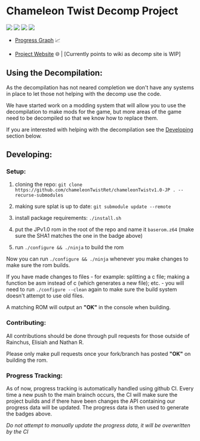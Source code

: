 # Chameleon Twist Decomp Project
<img src="https://github.com/chameleonTwistRet/chameleonTwistv1.0-JP/actions/workflows/ci.yml/badge.svg"> <img src="https://img.shields.io/endpoint?label=Code%20JP&url=https%3A%2F%2Fprogress.deco.mp%2Fdata%2Fchameleontwist%2Fjp%2Fdefault%2F%3Fmode%3Dshield%26measure%3Dfuncs&color=yellow"/> <img src="https://img.shields.io/endpoint?label=All%20JP&url=https%3A%2F%2Fprogress.deco.mp%2Fdata%2Fchameleontwist%2Fjp%2Fdefault%2F%3Fmode%3Dshield%26measure%3Dbytes&color=orange"/> <img src="https://img.shields.io/badge/ROM%20SHA1-a1faf5c4ca961ab2c029c84ecfa556755e7f70c8-red">

- [Progress Graph](https://elisiah.github.io/DecompProgress) 📈

- [Project Website](https://wiki.chameleontwi.st/) 🌐 | [Currently points to wiki as decomp site is WIP]

## Using the Decompilation:

As the decompilation has not neared completion we don't have any systems in place to let those not helping with the decomp use the code.

We have started work on a modding system that will allow you to use the decompilation to make mods for the game, but more areas of the game need to be decompiled so that we know how to replace them.

If you are interested with helping with the decompilation see the [Developing](#Developing) section below.

## Developing:

### Setup:
1. cloning the repo:
`git clone https://github.com/chameleonTwistRet/chameleonTwistv1.0-JP . --recurse-submodules`

2. making sure splat is up to date:
`git submodule update --remote`

3. install package requirements:
`./install.sh`

4. put the JPv1.0 rom in the root of the repo and name it `baserom.z64` (make sure the SHA1 matches the one in the badge above)

5. run `./configure && ./ninja` to build the rom

Now you can run `./configure && ./ninja` whenever you make changes to make sure the rom builds.

If you have made changes to files - for example: splitting a c file; making a function be asm instead of c (which generates a new file); etc. - you will need to run `./configure --clean` again to make sure the build system doesn't attempt to use old files.

A matching ROM will output an **"OK"** in the console when building.

### Contributing:
All contributions should be done through pull requests for those outside of Rainchus, Elisiah and Nathan R.

Please only make pull requests once your fork/branch has posted **"OK"** on building the rom.

### Progress Tracking:
As of now, progress tracking is automatically handled using github CI. Every time a new push to the main brainch occurs, the CI will make sure the project builds and if there have been changes the API containing our progress data will be updated. The progress data is then used to generate the badges above.

*Do not attempt to manually update the progress data, it will be overwritten by the CI*
